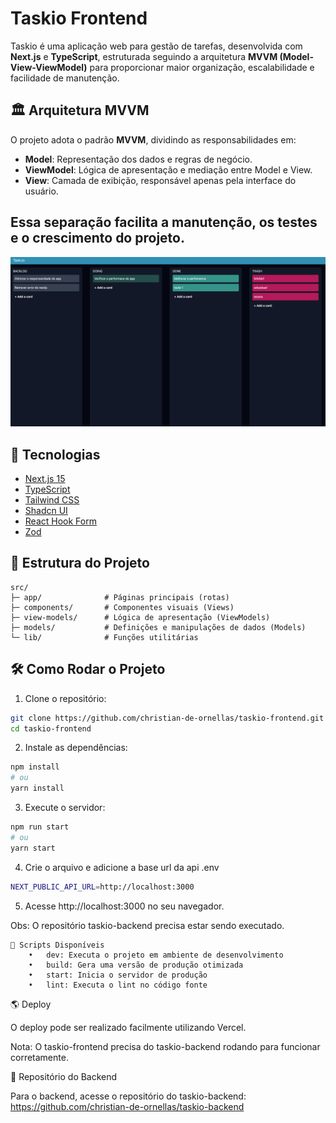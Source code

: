 # Taskio Frontend

Taskio é uma aplicação web para gestão de tarefas, desenvolvida com **Next.js** e **TypeScript**, estruturada seguindo a arquitetura **MVVM (Model-View-ViewModel)** para proporcionar maior organização, escalabilidade e facilidade de manutenção.

## 🏛️ Arquitetura MVVM

O projeto adota o padrão **MVVM**, dividindo as responsabilidades em:

- **Model**: Representação dos dados e regras de negócio.
- **ViewModel**: Lógica de apresentação e mediação entre Model e View.
- **View**: Camada de exibição, responsável apenas pela interface do usuário.

Essa separação facilita a manutenção, os testes e o crescimento do projeto.
---

![Screenshot](/public/sreenshot.png)

## 🚀 Tecnologias

- [Next.js 15](https://nextjs.org/)
- [TypeScript](https://www.typescriptlang.org/)
- [Tailwind CSS](https://tailwindcss.com/)
- [Shadcn UI](https://ui.shadcn.dev/)
- [React Hook Form](https://react-hook-form.com/)
- [Zod](https://zod.dev/)

## 📁 Estrutura do Projeto

```
src/
├─ app/              # Páginas principais (rotas)
├─ components/       # Componentes visuais (Views)
├─ view-models/      # Lógica de apresentação (ViewModels)
├─ models/           # Definições e manipulações de dados (Models)
└─ lib/              # Funções utilitárias
```
## 🛠️ Como Rodar o Projeto

1. Clone o repositório:

```bash
git clone https://github.com/christian-de-ornellas/taskio-frontend.git
cd taskio-frontend
```
2.	Instale as dependências:
```bash
npm install
# ou
yarn install
```
3.	Execute o servidor:

```bash
npm run start
# ou
yarn start
```

4. Crie o arquivo e adicione a base url da api .env
```bash
NEXT_PUBLIC_API_URL=http://localhost:3000 
```

5. Acesse http://localhost:3000 no seu navegador.

Obs: O repositório taskio-backend precisa estar sendo executado.

```
📜 Scripts Disponíveis
	•	dev: Executa o projeto em ambiente de desenvolvimento
	•	build: Gera uma versão de produção otimizada
	•	start: Inicia o servidor de produção
	•	lint: Executa o lint no código fonte
```


🌎 Deploy

O deploy pode ser realizado facilmente utilizando Vercel.

Nota: O taskio-frontend precisa do taskio-backend rodando para funcionar corretamente.

🔗 Repositório do Backend

Para o backend, acesse o repositório do taskio-backend:
https://github.com/christian-de-ornellas/taskio-backend
